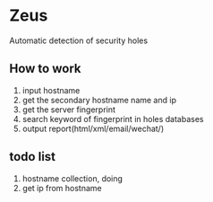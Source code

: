 # Zeus
Automatic detection of security holes

## How to work
1. input hostname
2. get the secondary hostname name and ip
3. get the server fingerprint
4. search keyword of fingerprint in holes databases
5. output report(html/xml/email/wechat/)

## todo list
1. hostname collection, doing
2. get ip from hostname
